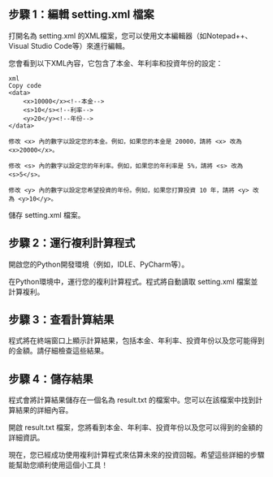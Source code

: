 ## 步驟 1：編輯 setting.xml 檔案
打開名為 setting.xml 的XML檔案，您可以使用文本編輯器（如Notepad++、Visual Studio Code等）來進行編輯。

您會看到以下XML內容，它包含了本金、年利率和投資年份的設定：

```
xml
Copy code
<data>
    <x>10000</x><!--本金-->
    <s>10</s><!--利率-->
    <y>20</y><!--年份-->
</data>

修改 <x> 內的數字以設定您的本金。例如，如果您的本金是 20000，請將 <x> 改為 <x>20000</x>。

修改 <s> 內的數字以設定您的年利率。例如，如果您的年利率是 5%，請將 <s> 改為 <s>5</s>。

修改 <y> 內的數字以設定您希望投資的年份。例如，如果您打算投資 10 年，請將 <y> 改為 <y>10</y>。
```

儲存 setting.xml 檔案。

## 步驟 2：運行複利計算程式
開啟您的Python開發環境（例如，IDLE、PyCharm等）。

在Python環境中，運行您的複利計算程式。程式將自動讀取 setting.xml 檔案並計算複利。

## 步驟 3：查看計算結果
程式將在終端窗口上顯示計算結果，包括本金、年利率、投資年份以及您可能得到的金額。請仔細檢查這些結果。

## 步驟 4：儲存結果
程式會將計算結果儲存在一個名為 result.txt 的檔案中。您可以在該檔案中找到計算結果的詳細內容。

開啟 result.txt 檔案，您將看到本金、年利率、投資年份以及您可以得到的金額的詳細資訊。

現在，您已經成功使用複利計算程式來估算未來的投資回報。希望這些詳細的步驟能幫助您順利使用這個小工具！
